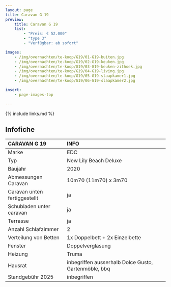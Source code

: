 ```yaml
---
layout: page
title: Caravan G 19
preview:
    title: Caravan G 19
    list:
        - "Preis: € 52.000"
        - "type 3"
        - "Verfügbar: ab sofort"

images:
    - /img/overnachten/te-koop/G19/01-G19-buiten.jpg
    - /img/overnachten/te-koop/G19/02-G19-keuken.jpg
    - /img/overnachten/te-koop/G19/03-G19-keuken-zithoek.jpg
    - /img/overnachten/te-koop/G19/04-G19-living.jpg
    - /img/overnachten/te-koop/G19/05-G19-slaapkamer1.jpg
    - /img/overnachten/te-koop/G19/06-G19-slaapkamer2.jpg

insert:
    - page-images-top

---
```


{% include links.md %}

## Infofiche

CARAVAN G 19                | INFO        |
:---------------------------|:------------|
Marke                       |EDC
Typ                         |New Lily Beach Deluxe
Baujahr                     |2020
Abmessungen Caravan         |10m70 (11m70) x 3m70
Caravan unten fertiggestellt|ja
Schubladen unter caravan    |ja
Terrasse                    |ja
Anzahl Schlafzimmer         |2
Verteilung von Betten       |1x Doppelbett + 2x Einzelbette
Fenster                     |Doppelverglasung
Heizung                     |Truma
Hausrat                     |inbegriffen ausserhalb Dolce Gusto, Gartenmöble, bbq
Standgebühr 2025            |inbegriffen

